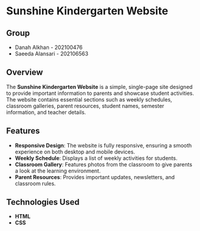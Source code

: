 # Sunshine Kindergarten Website


## Group
- Danah Alkhan - 202100476
- Saeeda Alansari - 202106563

## Overview
The **Sunshine Kindergarten Website** is a simple, single-page site designed to provide important information to parents and showcase student activities. The website contains essential sections such as weekly schedules, classroom galleries, parent resources, student names, semester information, and teacher details.

## Features
- **Responsive Design**: The website is fully responsive, ensuring a smooth experience on both desktop and mobile devices.
- **Weekly Schedule**: Displays a list of weekly activities for students.
- **Classroom Gallery**: Features photos from the classroom to give parents a look at the learning environment.
- **Parent Resources**: Provides important updates, newsletters, and classroom rules.


## Technologies Used
- **HTML**
- **CSS**

